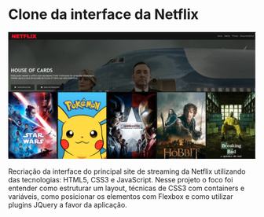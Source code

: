 # Clone da interface da Netflix


<p>
  <img src="https://github.com/mateus-ssouza/clone-netflix-interface/blob/main/amostra/amostra.jpeg">
</p>


Recriação da interface do principal site de streaming da Netflix utilizando das tecnologias: HTML5, CSS3 e JavaScript. Nesse projeto o foco foi entender como estruturar um layout, técnicas de CSS3 com containers e variáveis, como posicionar os elementos com Flexbox e como utilizar plugins JQuery a favor da aplicação.
